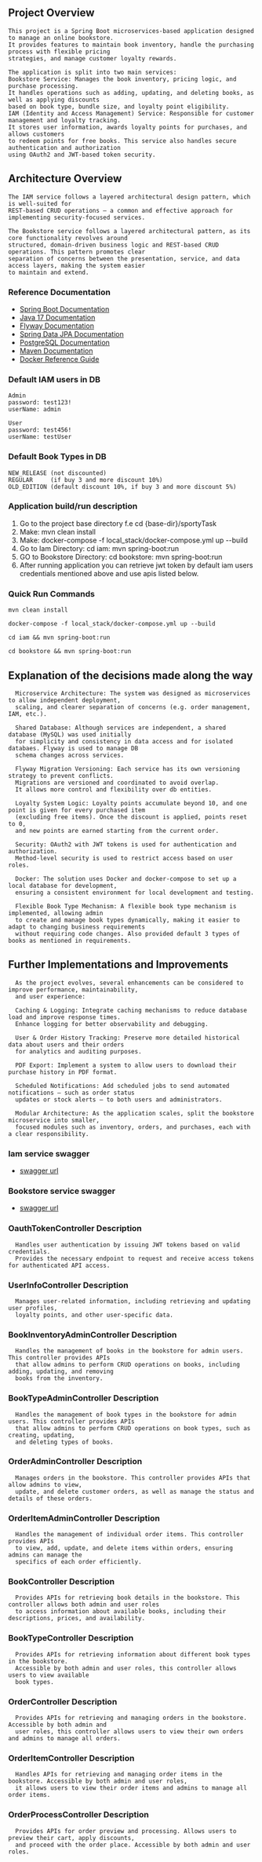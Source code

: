 ## Project Overview

    This project is a Spring Boot microservices-based application designed to manage an online bookstore.
    It provides features to maintain book inventory, handle the purchasing process with flexible pricing 
    strategies, and manage customer loyalty rewards.

    The application is split into two main services:
    Bookstore Service: Manages the book inventory, pricing logic, and purchase processing.
    It handles operations such as adding, updating, and deleting books, as well as applying discounts 
    based on book type, bundle size, and loyalty point eligibility.
    IAM (Identity and Access Management) Service: Responsible for customer management and loyalty tracking.
    It stores user information, awards loyalty points for purchases, and allows customers 
    to redeem points for free books. This service also handles secure authentication and authorization
    using OAuth2 and JWT-based token security.

## Architecture Overview

    The IAM service follows a layered architectural design pattern, which is well-suited for
    REST-based CRUD operations — a common and effective approach for implementing security-focused services.

    The Bookstore service follows a layered architectural pattern, as its core functionality revolves around 
    structured, domain-driven business logic and REST-based CRUD operations. This pattern promotes clear
    separation of concerns between the presentation, service, and data access layers, making the system easier
    to maintain and extend.

### Reference Documentation

* [Spring Boot Documentation](https://docs.spring.io/spring-boot/index.html)
* [Java 17 Documentation](https://docs.oracle.com/en/java/javase/17/)
* [Flyway Documentation](https://docs.spring.io/spring-boot/api/rest/actuator/flyway.html)
* [Spring Data JPA Documentation](https://docs.spring.io/spring-data/jpa/reference/)
* [PostgreSQL Documentation](https://www.postgresql.org/docs/)
* [Maven Documentation](https://maven.apache.org/guides/index.html)
* [Docker Reference Guide](https://docs.docker.com)

### Default IAM users in DB

    Admin
    password: test123!
    userName: admin
  
    User
    password: test456!
    userName: testUser

### Default Book Types in DB

    NEW_RELEASE (not discounted)
    REGULAR     (if buy 3 and more discount 10%)
    OLD_EDITION (default discount 10%, if buy 3 and more discount 5%)

### Application build/run description

1. Go to the project base directory f.e cd {base-dir}/sportyTask
2. Make: mvn clean install
3. Make: docker-compose -f local_stack/docker-compose.yml up --build
4. Go to Iam Directory: cd iam: mvn spring-boot:run
5. GO to Bookstore Directory: cd bookstore: mvn spring-boot:run
6. After running application you can retrieve jwt token by default iam users credentials
   mentioned above and use apis listed below.

### Quick Run Commands

```shell
mvn clean install 
```

```shell
docker-compose -f local_stack/docker-compose.yml up --build
```

```shell
cd iam && mvn spring-boot:run
```

```shell
cd bookstore && mvn spring-boot:run
```

## Explanation of the decisions made along the way

      Microservice Architecture: The system was designed as microservices to allow independent deployment,
      scaling, and clearer separation of concerns (e.g. order management, IAM, etc.).

      Shared Database: Although services are independent, a shared database (MySQL) was used initially
      for simplicity and consistency in data access and for isolated databaes. Flyway is used to manage DB
      schema changes across services.

      Flyway Migration Versioning: Each service has its own versioning strategy to prevent conflicts. 
      Migrations are versioned and coordinated to avoid overlap. 
      It allows more control and flexibility over db entities.

      Loyalty System Logic: Loyalty points accumulate beyond 10, and one point is given for every purchased item
      (excluding free items). Once the discount is applied, points reset to 0,
      and new points are earned starting from the current order.

      Security: OAuth2 with JWT tokens is used for authentication and authorization. 
      Method-level security is used to restrict access based on user roles.

      Docker: The solution uses Docker and docker-compose to set up a local database for development,
      ensuring a consistent environment for local development and testing.      

      Flexible Book Type Mechanism: A flexible book type mechanism is implemented, allowing admin 
      to create and manage book types dynamically, making it easier to adapt to changing business requirements
      without requiring code changes. Also provided default 3 types of books as mentioned in requirements.

## Further Implementations and Improvements

      As the project evolves, several enhancements can be considered to improve performance, maintainability, 
      and user experience:

      Caching & Logging: Integrate caching mechanisms to reduce database load and improve response times. 
      Enhance logging for better observability and debugging.

      User & Order History Tracking: Preserve more detailed historical data about users and their orders 
      for analytics and auditing purposes.

      PDF Export: Implement a system to allow users to download their purchase history in PDF format.

      Scheduled Notifications: Add scheduled jobs to send automated notifications — such as order status 
      updates or stock alerts — to both users and administrators.

      Modular Architecture: As the application scales, split the bookstore microservice into smaller,
      focused modules such as inventory, orders, and purchases, each with a clear responsibility.

### Iam service swagger

* [swagger url](http://localhost:8081/swagger-ui.html)

### Bookstore service swagger

* [swagger url](http://localhost:8080/swagger-ui.html)

### OauthTokenController Description

      Handles user authentication by issuing JWT tokens based on valid credentials. 
      Provides the necessary endpoint to request and receive access tokens for authenticated API access.

### UserInfoController Description

      Manages user-related information, including retrieving and updating user profiles, 
      loyalty points, and other user-specific data.

### BookInventoryAdminController Description

      Handles the management of books in the bookstore for admin users. This controller provides APIs
      that allow admins to perform CRUD operations on books, including adding, updating, and removing
      books from the inventory.

### BookTypeAdminController Description

      Handles the management of book types in the bookstore for admin users. This controller provides APIs
      that allow admins to perform CRUD operations on book types, such as creating, updating,
      and deleting types of books.

### OrderAdminController Description

      Manages orders in the bookstore. This controller provides APIs that allow admins to view,
      update, and delete customer orders, as well as manage the status and details of these orders.

### OrderItemAdminController Description

      Handles the management of individual order items. This controller provides APIs
      to view, add, update, and delete items within orders, ensuring admins can manage the
      specifics of each order efficiently.

### BookController Description

      Provides APIs for retrieving book details in the bookstore. This controller allows both admin and user roles
      to access information about available books, including their descriptions, prices, and availability.

### BookTypeController Description

      Provides APIs for retrieving information about different book types in the bookstore.
      Accessible by both admin and user roles, this controller allows users to view available 
      book types.

### OrderController Description

      Provides APIs for retrieving and managing orders in the bookstore. Accessible by both admin and
      user roles, this controller allows users to view their own orders and admins to manage all orders.

### OrderItemController Description

      Handles APIs for retrieving and managing order items in the bookstore. Accessible by both admin and user roles,
      it allows users to view their order items and admins to manage all order items.

### OrderProcessController Description

      Provides APIs for order preview and processing. Allows users to preview their cart, apply discounts, 
      and proceed with the order place. Accessible by both admin and user roles.